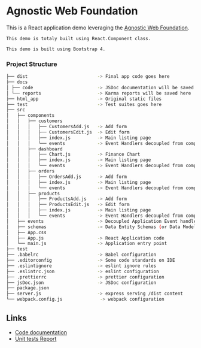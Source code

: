 # Agnostic Web Foundation

This is a React application demo leveraging the [Agnostic Web Foundation](https://github.com/web2solutions/agnostic-web-foundation).

`This demo is totaly built using React.Component class.`

`This demo is built using Bootstrap 4.`


### Project Structure

```bash
├── dist                          -> Final app code goes here
├── docs 
│ ├── code                        -> JSDoc documentation will be saved here
│ └── reports                     -> Karma reports will be saved here
├── html_app                      -> Original static files
├── test                          -> Test suites goes here
├── src
│   ├── components
│   │   ├── customers
│   │   │   ├── CustomersAdd.js   -> Add form
│   │   │   ├── CustomersEdit.js  -> Edit form
│   │   │   ├── index.js          -> Main listing page
│   │   │   └── events            -> Event Handlers decoupled from component files
│   │   ├── dashboard
│   │   │   ├── Chart.js          -> Finance Chart
│   │   │   ├── index.js          -> Main listing page
│   │   │   └── events            -> Event Handlers decoupled from component files
│   │   ├── orders
│   │   │   ├── OrdersAdd.js      -> Add form
│   │   │   ├── index.js          -> Main listing page
│   │   │   └── events            -> Event Handlers decoupled from component files
│   │   ├── products
│   │   │   ├── ProductsAdd.js    -> Add form
│   │   │   ├── ProductsEdit.js   -> Edit form
│   │   │   ├── index.js          -> Main listing page
│   │   │   └── events            -> Event Handlers decoupled from component files
│   ├── events                    -> Decoupled Application Event handlers
│   ├── schemas                   -> Data Entity Schemas (or Data Models) are saved here
│   ├── App.css
│   ├── App.js                    -> React Application code
│   └── main.js                   -> Application entry point
├── test
├── .babelrc                      -> Babel configuration
├── .editorconfig                 -> Some code standards on IDE
├── .eslintignore                 -> eslint ignore rules
├── .eslintrc.json                -> eslint configuration
├── .prettierrc                   -> prettier configuration
├── jsDoc.json                    -> JSDoc configuration
├── package.json
├── server.js                     -> express serving /dist content
└── webpack.config.js              -> webpack configuration
```



## Links

- [Code documentation](https://web2solutions.github.io/agnostic-web-foundation/code/index.html)
- [Unit tests Report](https://web2solutions.github.io/agnostic-web-foundation/reports/unit-testing/index.html)




